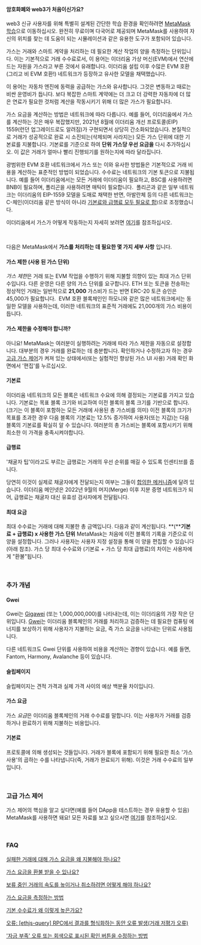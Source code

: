 
#### 암호화폐와 web3가 처음이신가요?


web3 신규 사용자를 위해 특별히 설계된 간단한 학습 환경을 확인하려면 [MetaMask 학습](https://learn.metamask.io/)으로 이동하십시오. 완전히 무료이며 다국어로 제공되며 MetaMask를 사용하여 자신의 위치를 찾는 데 도움이 되는 시뮬레이션과 같은 유용한 도구가 포함되어 있습니다.



가스는 거래와 스마트 계약을 처리하는 데 필요한 계산 작업의 양을 측정하는 단위입니다. 이는 기본적으로 거래 수수료로서, 이 용어는 이더리움 가상 머신(EVM)에서 연산에 드는 자원을 가스라고 부른 것에서 유래합니다. 이더리움 설립 이후 수많은 EVM 호환 (그리고 비 EVM 호환!) 네트워크가 등장하고 유사한 모델을 채택했습니다. 


이 용어는 자동차 엔진에 동력을 공급하는 가스와 유사합니다. 그것은 변동하고 때로는 비싼 운영비가 듭니다. 보다 복잡한 스마트 계약에는 더 크고 더 강력한 자동차에 더 많은 연료가 필요한 것처럼 계산을 작동시키기 위해 더 많은 가스가 필요합니다.


가스 요금을 계산하는 방법은 네트워크에 따라 다릅니다. 예를 들어, 이더리움에서 가스를 계산하는 것은 매우 복잡했지만, 2021년 8월에 이더리움 개선 프로토콜(EIP) 1559(런던 업그레이드로도 알려짐)가 구현되면서 상당히 간소화되었습니다. 본질적으로 거래가 성공적으로 완료 시 소진되는(삭제되며 사라지는) 모든 가스 단위에 대한 기본료를 지불합니다. 기본료를 기준으로 하여 **단위 가스당 우선 요금을** 다시 추가하십시오. 이 값은 거래가 얼마나 빨리 진행되기를 원하는지에 따라 달라집니다. 


광범위한 EVM 호환 네트워크에서 가스 또는 이와 유사한 방법들은 기본적으로 거래 비용을 계산하는 표준적인 방법이 되었습니다. 수수료는 네트워크의 기본 토큰으로 지불됩니다. 예를 들어 이더리움에서는 모든 거래에 이더리움이 필요하고, BSC를 사용하려면 BNB이 필요하며, 폴리곤을 사용하려면 매틱이 필요합니다.  폴리곤과 같은 일부 네트워크는 이더리움의 EIP-1559 모델을 도매로 채택한 반면, 아발란체 등의 다른 네트워크는 C-체인(이더리움 같은 방식이 아니라 [기본료와 급행료 모두 필요로 함](https://docs.avax.network/learn/platform-overview/transaction-fees/#c-chain-fees))으로 조정했습니다. 


이더리움에서 가스가 어떻게 작동하는지 자세히 보려면 [여기](https://ethereum.org/en/developers/docs/gas/)를 참조하십시오. 


 


다음은 MetaMask에서 **가스를 처리하는 데 필요한 몇 가지 세부 사항** 입니다.


#### **가스 제한 (사용 된 가스 단위)**


*가스 제한*은 거래 또는 EVM 작업을 수행하기 위해 지불할 의향이 있는 최대 가스 단위 수입니다. 다른 운영은 다른 양의 가스 단위를 요구합니다. ETH 또는 토큰을 전송하는 정상적인 거래는 일반적으로 **21,000** 가스비가 드는 반면 ERC-20 토큰 승인은 45,000가 필요합니다.  EVM 호환 블록체인인 하모니와 같은 많은 네트워크에서는 동일한 모델을 사용하는데, 이러한 네트워크의 표준적 거래에도 21,000개의 가스 비용이 듭니다.  



#### 가스 제한을 수정해야 합니까?


아니요! MetaMask는 여러분이 실행하려는 거래에 따라 가스 제한을 자동으로 설정합니다. 대부분의 경우 거래를 완료하는 데 충분합니다. 확인하거나 수정하고자 하는 경우 [고급 가스 제어](https://metamask.zendesk.com/hc/en-us/articles/360022895972)가 켜져 있는 상태에서(또는 실험적인 향상된 가스 UI 사용) 거래 확인 화면에서 '편집'를 누르십시오.



#### **기본료**


이더리움 네트워크의 모든 블록은 네트워크 수요에 의해 결정되는 기본료를 가지고 있습니다. 기본료는 목표 블록 크기와 비교하여 이전 블록의 블록 크기를 기반으로 합니다. (크기는 이 블록이 포함하는 모든 거래에 사용된 총 가스비를 의미) 이전 블록의 크기가 목표를 초과한 경우 다음 블록의 기본료는 12.5% 증가하여 사용자(또는 지갑)는 다음 블록의 기본료를 확실히 알 수 있습니다. 여러분의 총 가스비는 블록에 포함시키기 위해 최소한 이 가격을 충족시켜야합니다. 


#### **급행료**


'채굴자 팁'이라고도 부르는 급행료는 거래의 우선 순위를 매길 수 있도록 인센티브를 줍니다. 


당연히 이것이 실제로 채굴자에게 전달되는지 여부는 그들이 [합의한 메커니즘](https://metamask.zendesk.com/hc/en-us/articles/360015489611-Learn-the-basics-of-blockchains-and-Ethereum-miners-and-validators-gas-cryptocurrencies-and-NFTs-block-explorer-networks-etc-)에 달려 있습니다. 이더리움 메인넷은 2022년 9월의 머지(Merge) 이후 지분 증명 네트워크가 되어, 급행료는 채굴자 대신 유효성 검사자에게 전달됩니다. 


#### **최대 요금**


최대 수수료는 거래에 대해 지불한 총 금액입니다. 다음과 같이 계산됩니다. **(****기본료 + 급행료) x 사용한 가스 단위** MetaMask는 처음에 이전 블록의 기록을 기준으로 이 양을 설정합니다. 그러나 사용자는 사용자 지정 설정을 통해 이 양을 편집할 수 있습니다(아래 참조). 가스 당 최대 수수료와 (기본료 + 가스 당 최대 급행료)의 차이는 사용자에게 "환불"됩니다.


 


### **추가 개념**


#### **Gwei**


Gwei는 [Gigawei](https://ethgasstation.info/blog/gwei/) (또는 1,000,000,000)를 나타내는데, 이는 이더리움의 가장 작은 단위입니다. [Gwei](https://www.investopedia.com/terms/g/gwei-ethereum.asp)는 이더리움 블록체인의 거래를 처리하고 검증하는 데 필요한 컴퓨팅 에너지를 보상하기 위해 사용자가 지불하는 요금, 즉 가스 요금을 나타내는 단위로 사용됩니다. 


다른 네트워크도 Gwei 단위를 사용하여 비용을 계산하는 경향이 있습니다. 예를 들면, Fantom, Harmony, Avalanche 등이 있습니다.


#### **슬립페이지**


슬립페이지는 견적 가격과 실제 가격 사이의 예상 백분율 차이입니다.


#### **가스 요금**


가스 *요금*은 이더리움 블록체인의 거래 수수료를 말합니다. 이는 사용자가 거래를 검증하거나 완료하기 위해 지불하는 비용입니다. 


#### **기본료**


프로토콜에 의해 생성되는 것들입니다. 거래가 블록에 포함되기 위해 필요한 최소 '가스 사용'의 곱하는 수를 나타냅니다(즉, 거래가 완료되기 위해). 이것은 거래 수수료의 일부입니다.


 


### **고급 가스 제어**


가스 제어의 핵심을 알고 싶다면(예를 들어 DApp을 테스트하는 경우 유용할 수 있음) MetaMask를 사용하면 돼요! 모든 자료를 보고 싶으시면 [여기](https://metamask.zendesk.com/hc/en-us/articles/360022895972)를 참조하십시오.


 


### **FAQ**


[실패한 거래에 대해 가스 요금을 왜 지불해야 하나요?](https://metamask.zendesk.com/hc/en-us/articles/360045439051)


[가스 요금을 환불 받을 수 있나요?](https://metamask.zendesk.com/hc/en-us/articles/360058370012)


[보류 중인 거래의 속도를 높이거나 취소하려면 어떻게 해야 하나요?](https://metamask.zendesk.com/hc/en-us/articles/360015489251)


[가스 요금을 측정하는 방법](https://metamask.zendesk.com/hc/en-us/articles/360059562111)


[기본 수수료가 왜 이렇게 높은가요?](https://metamask.zendesk.com/hc/en-us/articles/360058751211-Why-my-gas-fees-are-so-high-)


[오류: [ethjs-query] RPC에서 결과를 형식화하는 동안 오류 발생(거래 저평가 오류)](https://metamask.zendesk.com/hc/en-us/articles/4402538041869)


['자금 부족' 오류 또는 회색으로 표시된 확인 버튼을 수정하는 방법](https://metamask.zendesk.com/hc/en-us/articles/360044703372)


 


 


